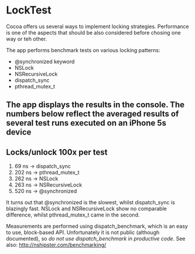 LockTest
========

Cocoa offers us several ways to implement locking strategies.
Performance is one of the aspects that should be also considered before chosing one way or teh other.

The app performs benchmark tests on various locking patterns:
- @synchronized keyword
- NSLock
- NSRecursiveLock
- dispatch_sync
- pthread_mutex_t

The app displays the results in the console.
The numbers below reflect the averaged results of several test runs executed on an iPhone 5s device
----------------------------------------------------------------------
Locks/unlock 100x per test
----------------------------------------------------------------------
1. 69 ns -> dispatch_sync 
2. 202 ns -> pthread_mutex_t
3. 262 ns -> NSLock
4. 263 ns -> NSRecursiveLock
5. 520 ns -> @synchronized

It turns out that @synchronized is the slowest, whilst dispatch_sync is blazingly fast. NSLock and NSRecursiveLock show no comparable difference, whilst pthread_mutex_t came in the second.


Measurements are performed using dispatch_benchmark, which is an easy to use, block-based API. 
Unfortunately it is not public (although documented), so *do not use dispatch_benchmark in productive code*.
See also: http://nshipster.com/benchmarking/
